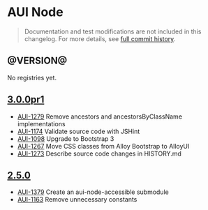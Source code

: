 # AUI Node

> Documentation and test modifications are not included in this changelog. For more details, see [full commit history](https://github.com/liferay/alloy-ui/commits/master/src/aui-node).

## @VERSION@

No registries yet.

## [3.0.0pr1](https://github.com/liferay/alloy-ui/releases/tag/3.0.0pr1)

* [AUI-1279](https://issues.liferay.com/browse/AUI-1279) Remove ancestors and ancestorsByClassName implementations
* [AUI-1174](https://issues.liferay.com/browse/AUI-1174) Validate source code with JSHint
* [AUI-1098](https://issues.liferay.com/browse/AUI-1098) Upgrade to Bootstrap 3
* [AUI-1267](https://issues.liferay.com/browse/AUI-1267) Move CSS classes from Alloy Bootstrap to AlloyUI
* [AUI-1273](https://issues.liferay.com/browse/AUI-1273) Describe source code changes in HISTORY.md

## [2.5.0](https://github.com/liferay/alloy-ui/releases/tag/2.5.0)

* [AUI-1379](https://issues.liferay.com/browse/AUI-1379) Create an aui-node-accessible submodule
* [AUI-1163](https://issues.liferay.com/browse/AUI-1163) Remove unnecessary constants